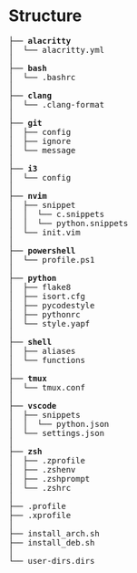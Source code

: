 # Structure

<pre>
├── <b>alacritty</b>
│  └── alacritty.yml
│
├── <b>bash</b>
│  └── .bashrc
│
├── <b>clang</b>
│  └── .clang-format
│
├── <b>git</b>
│  ├── config
│  ├── ignore
│  └── message
│
├── <b>i3</b>
│  └── config
│
├── <b>nvim</b>
│  ├── snippet
│  │  └── c.snippets
│  │  └── python.snippets
│  └── init.vim
│
├── <b>powershell</b>
│  └── profile.ps1
│
├── <b>python</b>
│  ├── flake8
│  ├── isort.cfg
│  ├── pycodestyle
│  ├── pythonrc
│  └── style.yapf
│
├── <b>shell</b>
│  ├── aliases
│  └── functions
│
├── <b>tmux</b>
│  └── tmux.conf
│
├── <b>vscode</b>
│  ├── snippets
│  │  └── python.json
│  └── settings.json
│
├── <b>zsh</b>
│  ├── .zprofile
│  ├── .zshenv
│  ├── .zshprompt
│  └── .zshrc
│
├── .profile
├── .xprofile
│
├── install_arch.sh
├── install_deb.sh
│
└── user-dirs.dirs
</pre>
